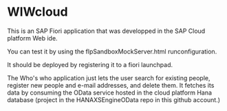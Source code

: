 # WIWcloud

This is an SAP Fiori application that was developped in the SAP Cloud platform Web ide.

You can test it by using the flpSandboxMockServer.html runconfiguration.

It should be deployed by registering it to a fiori launchpad.

The Who's who application just lets the user search for existing people, register new people and e-mail addresses, and delete them.
It fetches its data by consuming the OData service hosted in the cloud platform Hana database (project in the HANAXSEngineOData repo in this github account.)
